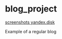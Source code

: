 <h1>blog_project</h1>
<a href='https://yadi.sk/d/KfUcSdaoAWq_Fg'>screenshots yandex.disk<a>
<p>Example of a regular blog</p>